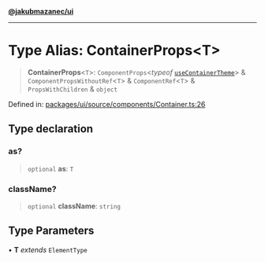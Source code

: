 [**@jakubmazanec/ui**](../README.md)

---

# Type Alias: ContainerProps\<T\>

> **ContainerProps**\<`T`\>: `ComponentProps`\<_typeof_
> [`useContainerTheme`](../functions/useContainerTheme.md)\> & `ComponentPropsWithoutRef`\<`T`\> &
> `ComponentRef`\<`T`\> & `PropsWithChildren` & `object`

Defined in:
[packages/ui/source/components/Container.ts:26](https://github.com/jakubmazanec/tools/blob/0373298af23ca7b778987184cd6fcccd21ae54be/packages/ui/source/components/Container.ts#L26)

## Type declaration

### as?

> `optional` **as**: `T`

### className?

> `optional` **className**: `string`

## Type Parameters

• **T** _extends_ `ElementType`
